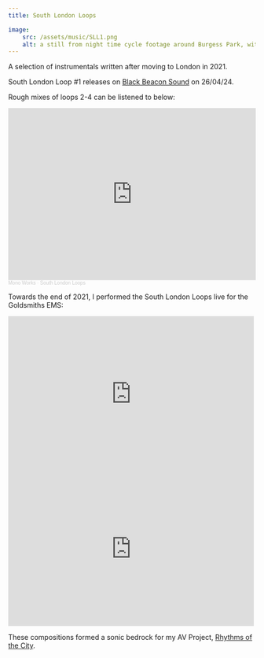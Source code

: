 ```yaml
---
title: South London Loops

image:
    src: /assets/music/SLL1.png
    alt: a still from night time cycle footage around Burgess Park, with Mono Works in silhouette
---
```

<section class = "narrow" markdown=1>

A selection of instrumentals written after moving to London in 2021.

South London Loop #1 releases on [Black Beacon Sound][website] on 26/04/24.

Rough mixes of loops 2-4 can be listened to below:

[website]: https://blackbeaconsoundintl.bandcamp.com/

<section class = "centered">
<iframe width="100%" height="350" scrolling="no" frameborder="no" allow="autoplay" src="https://w.soundcloud.com/player/?url=https%3A//api.soundcloud.com/playlists/1440985138&color=%23544e48&auto_play=false&hide_related=false&show_comments=true&show_user=true&show_reposts=false&show_teaser=true"></iframe><div style="font-size: 10px; color: #cccccc;line-break: anywhere;word-break: normal;overflow: hidden;white-space: nowrap;text-overflow: ellipsis; font-family: Interstate,Lucida Grande,Lucida Sans Unicode,Lucida Sans,Garuda,Verdana,Tahoma,sans-serif;font-weight: 100;"><a href="https://soundcloud.com/monoworks" title="Mono Works" target="_blank" style="color: #cccccc; text-decoration: none;">Mono Works</a> · <a href="https://soundcloud.com/monoworks/sets/south-london-loops" title="South London Loops" target="_blank" style="color: #cccccc; text-decoration: none;">South London Loops</a></div>
</section>

Towards the end of 2021, I performed the South London Loops live for the Goldsmiths EMS:

<iframe width="500" height="315" src="https://www.youtube.com/embed/JDqZwOzUspc?si=Jgh6WPvvneKmr5BI" title="YouTube video player" frameborder="0" allow="accelerometer; autoplay; clipboard-write; encrypted-media; gyroscope; picture-in-picture; web-share" allowfullscreen></iframe>

<iframe width="500" height="315" src="https://www.youtube.com/embed/7dePGHH5b94?si=WUDkKGFaka9tQACD&amp;start=640" title="YouTube video player" frameborder="0" allow="accelerometer; autoplay; clipboard-write; encrypted-media; gyroscope; picture-in-picture; web-share" allowfullscreen></iframe>

These compositions formed a sonic bedrock for my AV Project, [Rhythms of the City][website2].

[website2]: https://montyfew.github.io/av_projects/AVC.html